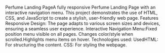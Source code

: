 Perfume Landing PageA fully responsive Perfume Landing Page with an interactive navigation menu.
This project demonstrates the use of HTML, CSS, and JavaScript to create a stylish, user-friendly web page.
Features Responsive Design: The page adapts to various screen sizes and devices, 
ensuring a seamless user experience.
Interactive Navigation Menu:Fixed position menu visible on all pages.
Changes color/style when scrolled.Highlights menu items on hover.
Technologies used:
UsedHTML: For structuring the content.
CSS: For styling the webpage.
